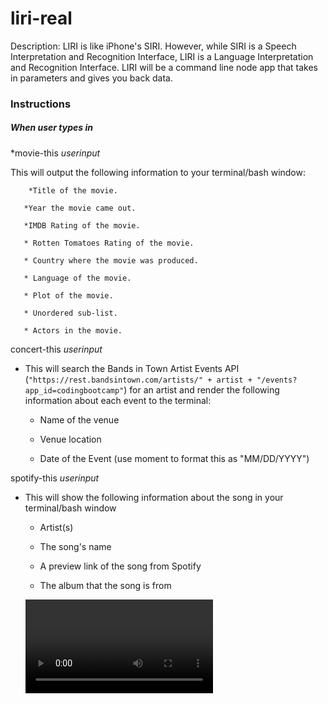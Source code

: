 
# liri-real

Description: LIRI is like iPhone's SIRI. However, while SIRI is a Speech Interpretation and Recognition Interface, LIRI is a Language Interpretation and Recognition Interface. LIRI will be a command line node app that takes in parameters and gives you back data.


### Instructions 

##### When user types in


*movie-this *userinput*

This will output the following information to your terminal/bash window:

        *Title of the movie.
        
       *Year the movie came out.
  
       *IMDB Rating of the movie.
       
       * Rotten Tomatoes Rating of the movie.
       
       * Country where the movie was produced.
       
       * Language of the movie.
       
       * Plot of the movie.
       
       * Unordered sub-list.
       
       * Actors in the movie.



concert-this *userinput*


* This will search the Bands in Town Artist Events API (`"https://rest.bandsintown.com/artists/" + artist + "/events?app_id=codingbootcamp"`) for an artist and render the following information about each event to the terminal:

     * Name of the venue

     * Venue location

     * Date of the Event (use moment to format this as "MM/DD/YYYY")

spotify-this *userinput*

* This will show the following information about the song in your terminal/bash window

     * Artist(s)

     * The song's name

     * A preview link of the song from Spotify

     * The album that the song is from

     ![giphy.gif.mp4](giphy.gif.mp4)

